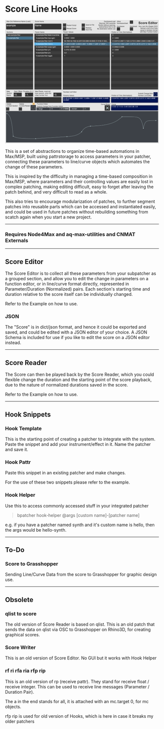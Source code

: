 # Score Line Hooks

![Image](/images/example.png)

This is a set of abstractions to organize time-based automations in Max/MSP, built using pattrstorage to access parameters in your patcher, connecting these parameters to line/curve objects which automates the change of these parameters. 

This is inspired by the difficulty in managing a time-based composition in Max/MSP, where parameters and their controlling values are easily lost in complex patching, making editing difficult, easy to forget after leaving the patch behind, and very difficult to read as a whole. 

This also tries to encourage modularization of patches, to further segment patches into reusable parts which can be accessed and instantiated easily, and could be used in future patches without rebuilding something from scatch again when you start a new project.

---

### Requires Node4Max and aq-max-utilities and CNMAT Externals

---
## Score Editor
The Score Editor is to collect all these parameters from your subpatcher as a grouped section, and allow you to edit the change in parameters on a function editor, or in line/curve format directly, represented in Parameter/Duration (Normalized) pairs. Each section's starting time and duration relative to the score itself can be individually changed.

Refer to the Example on how to use.

### JSON
The "Score" is in dict/json format, and hence it could be exported and saved, and could be edited with a JSON editor of your choice. A JSON Schema is included for use if you like to edit the score on a JSON editor instead.

---
## Score Reader
The Score can then be played back by the Score Reader, which you could flexible change the duration and the starting point of the score playback, due to the nature of normalized durations saved in the score.

Refer to the Example on how to use.

---
## Hook Snippets

### Hook Template
This is the starting point of creating a patcher to integrate with the system. Paste the snippet and add your instrument/effect in it. Name the patcher and save it. 

### Hook Pattr
Paste this snippet in an existing patcher and make changes.

For the use of these two snippets please refer to the example.

### Hook Helper
Use this to access commonly accessed stuff in your integrated patcher

> bpatcher hook-helper @args [custom name]-[patcher name]

e.g. if you have a patcher named synth and it's custom name is hello, then the args would be hello-synth.

---
## To-Do
### Score to Grasshopper
Sending Line/Curve Data from the score to Grasshopper for graphic design use.

---
## Obsolete
### qlist to score
The old version of Score Reader is based on qlist.
This is an old patch that sends the data on qlist via OSC to Grasshopper on Rhino3D, for creating graphical scores.

### Score Writer
This is an old version of Score Editor. No GUI but it works with Hook Helper

### rf ri rfa ria rfp rip
This is an old version of rp (receive pattr).
They stand for receive float / receive integer.
This can be used to receive line messages (Parameter / Duration Pair).


The a in the end stands for all, it is attached with an mc.target 0, for mc objects.


rfp rip is used for old version of Hooks, which is here in case it breaks my older patchers